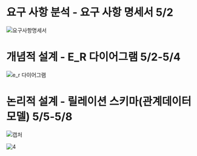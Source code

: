 # 요구 사항 분석  - 요구 사항 명세서 5/2
![요구사항명세서](https://user-images.githubusercontent.com/79950254/117246903-5b89d400-ae78-11eb-9310-44fe4d8f7275.PNG)
# 개념적 설계 - E_R 다이어그램 5/2-5/4
![e_r 다이어그램](https://user-images.githubusercontent.com/79950254/117246958-6fcdd100-ae78-11eb-9999-32c81a237d0c.PNG)
# 논리적 설계 - 릴레이션 스키마(관계데이터모델) 5/5-5/8
![캡처](https://user-images.githubusercontent.com/79950254/117247900-08b11c00-ae7a-11eb-979b-a675727f9ef3.PNG)

![4](https://user-images.githubusercontent.com/79950254/117248347-c5a37880-ae7a-11eb-9948-6593bfbead36.PNG)
